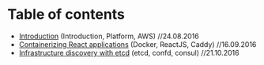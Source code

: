 [//]: # (This is my Preview)
# Table of contents
- [Introduction](introduction.md) (Introduction, Platform, AWS) //24.08.2016
- [Containerizing React applications](containerizing_react_applications.md) (Docker, ReactJS, Caddy) //16.09.2016
- [Infrastructure discovery with etcd](infrastructure_discovery_with_etcd.md) (etcd, confd, consul) //21.10.2016